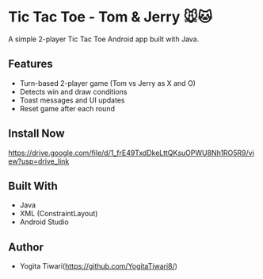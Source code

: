 # Tic Tac Toe - Tom & Jerry 🐭🐱

A simple 2-player Tic Tac Toe Android app built with Java.

## Features
- Turn-based 2-player game (Tom vs Jerry as X and O)
- Detects win and draw conditions
- Toast messages and UI updates
- Reset game after each round

## Install Now
https://drive.google.com/file/d/1_frE49TxdDkeLttQKsuOPWU8Nh1RO5R9/view?usp=drive_link

## Built With
- Java
- XML (ConstraintLayout)
- Android Studio

## Author
- Yogita Tiwari(https://github.com/YogitaTiwari8/)

